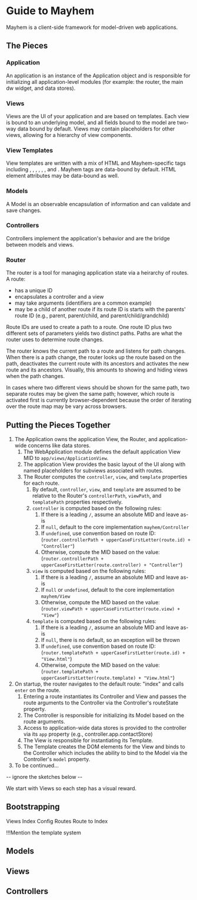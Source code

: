 Guide to Mayhem
===============

Mayhem is a client-side framework for model-driven web applications.

The Pieces
----------

### Application
An application is an instance of the Application object and is responsible for initializing all application-level modules
(for example: the router, the main dw widget, and data stores).

### Views
Views are the UI of your application and are based on templates. Each view is bound to an underlying model,
and all fields bound to the model are two-way data bound by default. Views may contain placeholders for other views,
allowing for a hierarchy of view components.

### View Templates
View templates are written with a mix of HTML and Mayhem-specific tags including <if>, <elseif>, <else>,
<for>, <when>, <data>, and <widget>. Mayhem tags are data-bound by default.
HTML element attributes may be data-bound as well.

### Models
A Model is an observable encapsulation of information and can validate and save changes.

### Controllers
Controllers implement the application's behavior and are the bridge between models and views.

### Router
The router is a tool for managing application state via a heirarchy of routes. A route:
* has a unique ID
* encapsulates a controller and a view
* may take arguments (identifiers are a common example)
* may be a child of another route if its route ID is starts with the parents' route ID
(e.g., parent, parent/child, and parent/child/grandchild)

Route IDs are used to create a path to a route. One route ID plus two different sets of parameters
yields two distinct paths. Paths are what the router uses to determine route changes.

The router knows the current path to a route and listens for path changes. When there is a path change,
the router looks up the route based on the path, deactivates the current route with its ancestors
and activates the new route and its ancestors. Visually, this amounts to showing and hiding views
when the path changes.

In cases where two different views should be shown for the same path,
two separate routes may be given the same path; however, which route is activated first is
currently browser-dependent because the order of iterating over the route map may be vary across browsers.

Putting the Pieces Together
---------------------------

1. The Application owns the application View, the Router, and application-wide concerns like data stores.
	1. The WebApplication module defines the default application View MID to `app/views/ApplicationView`.
	2. The application View provides the basic layout of the UI along with named placeholders for subviews associated with routes.
	3. The Router computes the `controller`, `view`, and `template` properties for each route.
		1. By default, `controller`, `view`, and `template` are assumed to be relative to the Router's
			`controllerPath`, `viewPath`, and `templatePath` properties respectively.
		2. `controller` is computed based on the following rules:
			1. If there is a leading `/`, assume an absolute MID and leave as-is
			2. If `null`, default to the core implementation `mayhem/Controller`
			3. If `undefined`, use convention based on route ID:
				(`router.controllerPath + upperCaseFirstLetter(route.id) + "Controller"`)
			4. Otherwise, compute the MID based on the value:
				(`router.controllerPath + upperCaseFirstLetter(route.controller) + "Controller"`)
		3. `view` is computed based on the following rules:
			1. If there is a leading `/`, assume an absolute MID and leave as-is
			2. If `null` or `undefined`, default to the core implementation `mayhem/View`
			3. Otherwise, compute the MID based on the value:
				(`router.viewPath + upperCaseFirstLetter(route.view) + "View"`)
		4. `template` is computed based on the following rules:
			1. If there is a leading `/`, assume an absolute MID and leave as-is
			2. If `null`, there is no default, so an exception will be thrown
			3. If `undefined`, use convention based on route ID:
				(`router.templatePath + upperCaseFirstLetter(route.id) + "View.html"`)
			4. Otherwise, compute the MID based on the value:
				(`router.templatePath + upperCaseFirstLetter(route.template) + "View.html"`)
2. On startup, the router navigates to the default route: "index" and calls `enter` on the route.
	1. Entering a route instantiates its Controller and View and passes the route arguments to the Controller
		via the Controller's routeState property.
	2. The Controller is responsible for initializing its Model based on the route arguments.
	3. Access to application-wide data stores is provided to the controller via its `app` property
		(e.g., controller.app.contactStore)
	4. The View is responsible for instantiating its Template.
	5. The Template creates the DOM elements for the View and binds to the Controller
		which includes the ability to bind to the Model via the Controller's `model` property.
3. To be continued... 

-- ignore the sketches below --

We start with Views so each step has a visual reward.

Bootstrapping
-------------
Views
	Index
Config
	Routes
		Route to Index

!!!Mention the template system

Models
------

Views
-----

Controllers
-----------

